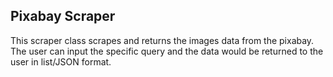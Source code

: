 ## Pixabay Scraper

This scraper class scrapes and returns the images data from the pixabay. The user can input the specific query and the data would be returned to the user in list/JSON format.

